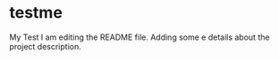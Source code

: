 # testme
My Test
I am editing the README file. Adding some e details about the project description.
